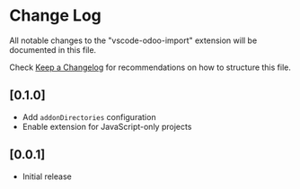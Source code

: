 # Change Log

All notable changes to the "vscode-odoo-import" extension will be documented in this file.

Check [Keep a Changelog](http://keepachangelog.com/) for recommendations on how to structure this file.

## [0.1.0]

- Add `addonDirectories` configuration
- Enable extension for JavaScript-only projects

## [0.0.1]

- Initial release